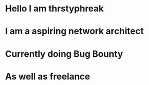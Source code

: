 # Hello I am thrstyphreak
# I am a aspiring network architect
# Currently doing Bug Bounty
# As well as freelance
